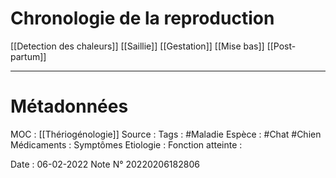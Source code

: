 # Chronologie de la reproduction
[[Detection des chaleurs]]
[[Saillie]]
[[Gestation]]
[[Mise bas]]
[[Post-partum]]

***


# Métadonnées
MOC : [[Thériogénologie]]
Source :
Tags : #Maladie 
	Espèce : #Chat  #Chien 
	Médicaments :
	Symptômes
	Etiologie :
	Fonction atteinte :
	
Date : 06-02-2022
Note N° 20220206182806